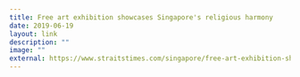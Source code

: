 ```yaml
---
title: Free art exhibition showcases Singapore's religious harmony
date: 2019-06-19
layout: link
description: ""
image: ""
external: https://www.straitstimes.com/singapore/free-art-exhibition-showcases-singapores-religious-harmony
---
```

